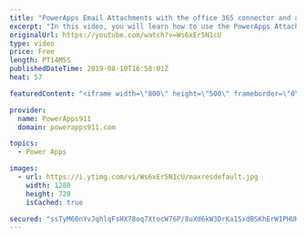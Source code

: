 ```yaml
---
title: "PowerApps Email Attachments with the office 365 connector and attachment control"
excerpt: "In this video, you will learn how to use the PowerApps Attachment Control to send email attachments. We use the attachment control so the user can attach both files and images.  For PowerApps training or consulting check out https://www.PowerApps911.com"
originalUrl: https://youtube.com/watch?v=Ws6xEr5N1cU
type: video
price: Free
length: PT14M5S
publishedDateTime: 2019-08-10T16:58:01Z
heat: 57

featuredContent: "<iframe width=\"800\" height=\"500\" frameborder=\"0\" src=\"https://www.youtube.com/embed/Ws6xEr5N1cU\" allow=\"accelerometer; autoplay; encrypted-media; gyroscope; picture-in-picture\" allowfullscreen></iframe>"

provider:
  name: PowerApps911
  domain: powerapps911.com

topics:
  - Power Apps

images:
  - url: https://i.ytimg.com/vi/Ws6xEr5N1cU/maxresdefault.jpg
    width: 1280
    height: 720
    isCached: true

secured: "ssTyM60nYvJqhlqFsHX78oq7XtocW76P/8uXd6kW3DrKa1SxdBSKhErW1PHUKu1AgSZ36bgUwhsHWin5Q3Ji1RZrhPs6XUgalqCrLn3zjTOgr8dapgI+xOzFYVCopBdNXJUW/3bnDXe1psUJ7rcK7l9PhH84eIva1hkk7zfWnrGsg/R8YIJZyvX7t+lhfQLiLcpF1CTMDohml7Q15lQBenXqeHkcqM//uVowMuARRQl2EVyA6EdxGrddDiRhuNsTQEVZhUZVPKoYAISqgxP6MqHPfXx46TS6LjFTvNX1KpsjcPeFnMBf+H08nU4tS3L4l8xjZJ0u5L8lMdX/X5C+CjYCgJeMOM+4ahQ6Wk34+tuHfGDuSbY9LuQuETaOaPp+2x2YT+5W5+dT/qHX+PvNv79d3/quxTX9AzW/PwHrHTs=;sNcUZO5+7aOPDZ6tWgTQ+A=="
---
```



